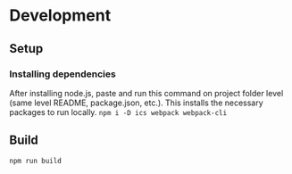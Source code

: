 # Development
## Setup
### Installing dependencies
After installing node.js, paste and run this command on project folder level (same level README, package.json, etc.). This installs the necessary packages to run locally. 
```npm i -D ics webpack webpack-cli```
## Build
```npm run build```
